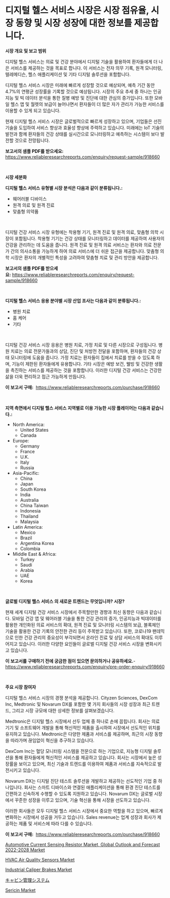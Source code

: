 <p><h1>디지털 헬스 서비스 시장은 시장 점유율, 시장 동향 및 시장 성장에 대한 정보를 제공합니다.</h1></p><p><strong>시장 개요 및 보고 범위</strong></p>
<p><p>디지털 헬스 서비스는 의료 및 건강 분야에서 디지털 기술을 활용하여 환자들에게 더 나은 서비스를 제공하는 것을 목표로 합니다. 이 서비스는 전자 의무 기록, 원격 모니터링, 텔레메디슨, 헬스 애플리케이션 및 기타 디지털 솔루션을 포함합니다.</p><p>디지털 헬스 서비스 시장은 미래에 빠르게 성장할 것으로 예상되며, 예측 기간 동안 4.7%의 연평균 성장률을 기록할 것으로 예상됩니다. 시장의 주요 추세 중 하나는 인공 지능 및 빅 데이터 분석을 통한 질병 예방 및 진단에 대한 관심의 증가입니다. 또한 모바일 헬스 앱 및 월렛의 보급이 늘어나면서 환자들이 더 많은 자가 관리가 가능한 서비스를 이용할 수 있게 되고 있습니다.</p><p>현재 디지털 헬스 서비스 시장은 글로벌적으로 빠르게 성장하고 있으며, 기업들은 선진 기술을 도입하여 서비스 향상과 효율성 향상에 주력하고 있습니다. 미래에는 IoT 기술의 발전과 함께 환자들의 건강 상태를 실시간으로 모니터링하고 예측하는 시스템이 보다 발전할 것으로 전망됩니다.</p></p>
<p><strong>보고서의 샘플 PDF를 받으세요:</strong> <a href="https://www.reliableresearchreports.com/enquiry/request-sample/918660">https://www.reliableresearchreports.com/enquiry/request-sample/918660</a></p>
<p>&nbsp;</p>
<p><strong>시장 세분화</strong></p>
<p><strong>디지털 헬스 서비스 유형별 시장 분석은 다음과 같이 분류됩니다.:</strong></p>
<p><ul><li>웨어러블 디바이스</li><li>원격 의료 및 원격 진료</li><li>맞춤형 의약품</li></ul></p>
<p>&nbsp;</p>
<p><p>디지털 건강 서비스 시장 유형에는 착용형 기기, 원격 진료 및 원격 의료, 맞춤형 의학 시장이 포함됩니다. 착용형 기기는 건강 상태를 모니터링하고 데이터를 제공하여 사용자의 건강을 관리하는 데 도움을 줍니다. 원격 진료 및 원격 의료 서비스는 환자와 의료 전문가 간의 의사소통을 가능하게 하여 의료 서비스에 더 쉬운 접근을 제공합니다. 맞춤형 의학 시장은 환자의 개별적인 특성을 고려하여 맞춤형 치료 및 관리 방안을 제공합니다.</p></p>
<p><strong>보고서의 샘플 PDF를 받으세요:</strong>&nbsp;<a href="https://www.reliableresearchreports.com/enquiry/request-sample/918660">https://www.reliableresearchreports.com/enquiry/request-sample/918660</a></p>
<p>&nbsp;</p>
<p><strong> 디지털 헬스 서비스 응용 분야별 시장 산업 조사는 다음과 같이 분류됩니다.:</strong></p>
<p><ul><li>병원 치료</li><li>홈 케어</li><li>기타</li></ul></p>
<p>&nbsp;</p>
<p><p>디지털 건강 서비스 시장 응용은 병원 치료, 가정 치료 및 다른 시장으로 구성됩니다. 병원 치료는 의료 전문가들과의 상담, 진단 및 처방전 전달을 포함하며, 환자들의 건강 상태 모니터링에 도움을 줍니다. 가정 치료는 환자들이 집에서 치료를 받을 수 있도록 하며, 기능이 제한된 환자들에게 유용합니다. 기타 시장은 예방 보건, 웰빙 및 건강한 생활을 촉진하는 서비스를 제공하는 것을 포함합니다. 이러한 디지털 건강 서비스는 건강한 삶을 더욱 편리하고 접근 가능하게 만듭니다.</p></p>
<p><strong>이 보고서 구매:</strong>&nbsp; <a href="https://www.reliableresearchreports.com/purchase/918660">https://www.reliableresearchreports.com/purchase/918660</a></p>
<p>&nbsp;</p>
<p><strong>지역 측면에서 디지털 헬스 서비스 지역별로 이용 가능한 시장 플레이어는 다음과 같습니다.:</strong></p>
<p><ul>
    <li>
        North America:
        <ul>
            <li>United States</li>
            <li>Canada</li>
        </ul>
    </li>
    <li>
        Europe:
        <ul>
            <li>Germany</li>
            <li>France</li>
            <li>U.K.</li>
            <li>Italy</li>
            <li>Russia</li>
        </ul>
    </li>
    <li>
        Asia-Pacific:
        <ul>
            <li>China</li>
            <li>Japan</li>
            <li>South Korea</li>
            <li>India</li>
            <li>Australia</li>
            <li>China Taiwan</li>
            <li>Indonesia</li>
            <li>Thailand</li>
            <li>Malaysia</li>
        </ul>
    </li>
    <li>
        Latin America:
        <ul>
            <li>Mexico</li>
            <li>Brazil</li>
            <li>Argentina Korea</li>
            <li>Colombia</li>
        </ul>
    </li>
    <li>
        Middle East & Africa:
        <ul>
            <li>Turkey</li>
            <li>Saudi</li>
            <li>Arabia</li>
            <li>UAE</li>
            <li>Korea</li>
        </ul>
    </li>
    </ul></p>
<p>&nbsp;</p>
<p><strong>글로벌 디지털 헬스 서비스 의 새로운 트렌드는 무엇입니까? 시장?</strong></p>
<p><p>현재 세계 디지털 건강 서비스 시장에서 주목할만한 경향과 최신 동향은 다음과 같습니다. 모바일 건강 앱 및 웨어러블 기술을 통한 건강 관리의 증가, 인공지능과 빅데이터를 활용한 개인화된 의료 서비스의 확대, 원격 진료 및 모니터링 시스템의 보급, 블록체인 기술을 활용한 건강 기록의 안전한 관리 등이 주목받고 있습니다. 또한, 코로나19 팬데믹으로 인한 건강 관리의 중요성이 부각되면서 온라인 진료 및 상담 서비스의 확대도 이루어지고 있습니다. 이러한 다양한 요인들이 글로벌 디지털 건강 서비스 시장을 변화시키고 있습니다.</p></p>
<p><strong>이 보고서를 구매하기 전에 궁금한 점이 있으면 문의하거나 공유하세요.</strong>- <a href="https://www.reliableresearchreports.com/enquiry/pre-order-enquiry/918660">https://www.reliableresearchreports.com/enquiry/pre-order-enquiry/918660</a></p>
<p>&nbsp;</p>
<p><strong>주요 시장 참여자</strong></p>
<p><p>디지털 헬스 서비스 시장의 경쟁 분석을 제공합니다. Cityzen Sciences, DexCom Inc, Medtronic 및 Novarum DX를 포함한 몇 가지 회사들의 시장 성장과 최근 트렌드, 그리고 시장 규모에 대한 상세한 정보를 살펴보겠습니다.</p><p>Medtronic은 디지털 헬스 시장에서 선두 업체 중 하나로 손에 꼽힙니다. 회사는 의료 기기 및 소프트웨어 개발을 통해 혁신적인 제품을 출시하여 시장에서 선도적인 위치를 유지하고 있습니다. Medtronic은 다양한 제품과 서비스를 제공하며, 최근의 시장 동향을 따라가며 끊임없이 혁신을 추구하고 있습니다.</p><p>DexCom Inc는 혈당 모니터링 시스템을 전문으로 하는 기업으로, 지능형 디지털 솔루션을 통해 환자들에게 혁신적인 서비스를 제공하고 있습니다. 회사는 시장에서 높은 성장률을 보이고 있으며, 최신 기술과 트렌드를 이용하여 제품과 서비스를 지속적으로 발전시키고 있습니다.</p><p>Novarum DX는 디지털 진단 테스트 솔루션을 개발하고 제공하는 선도적인 기업 중 하나입니다. 회사는 스마트 디바이스와 연결된 애플리케이션을 통해 환경 진단 테스트를 간편하고 신속하게 수행할 수 있도록 지원하고 있습니다. Novarum DX는 글로벌 시장에서 꾸준한 성장을 이루고 있으며, 기술 혁신을 통해 시장을 선도하고 있습니다.</p><p>이러한 회사들은 모두 디지털 헬스 서비스 시장에서 중요한 역할을 하고 있으며, 빠르게 변화하는 시장에서 성공을 거두고 있습니다. Sales revenue는 업계 성장과 회사가 제공하는 제품 및 서비스에 따라 다를 수 있습니다.</p></p>
<p><strong>이 보고서 구매:</strong>&nbsp;&nbsp;<a href="https://www.reliableresearchreports.com/purchase/918660">https://www.reliableresearchreports.com/purchase/918660</a></p>
<p><p><a href="https://noble-drawer-34c.notion.site/Automotive-Current-Sensing-Resistor-Market-Global-Outlook-and-Forecast-2022-2028-Market-Size-Globa-7c798b3b083143528c4ddc1ac6981597">Automotive Current Sensing Resistor Market, Global Outlook and Forecast 2022-2028 Market</a></p><p><a href="https://issuu.com/reportprime-2/docs/hvac-air-quality-sensors-market-size-2030.pptx">HVAC Air Quality Sensors Market</a></p><p><a href="https://github.com/jaidynmorantestelletmjzya/Market-Research-Report-List-1/blob/main/industrial-caliper-brakes-market.md">Industrial Caliper Brakes Market</a></p><p><a href="https://github.com/nxboeu02965442/Market-Research-Report-List-1/blob/main/6671075183905.md">キャビン管理システム</a></p><p><a href="https://view.publitas.com/reportprime-1/sericin-market-size-reflecting-a-forecast-till-2031-market-by-type-by-application-and-by-geography/">Sericin Market</a></p></p>
